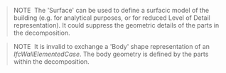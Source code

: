 > NOTE&nbsp; The 'Surface' can be used to define a surfacic model of the building (e.g. for analytical purposes, or for reduced Level of Detail representation). It could suppress the geometric details of the parts in the decomposition.

> NOTE&nbsp; It is invalid to exchange a 'Body' shape representation of an _IfcWallElementedCase_. The body geometry is defined by the parts within the decomposition.